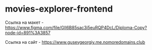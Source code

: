 # movies-explorer-frontend

Ссылка на макет - https://www.figma.com/file/GlI6B85sac3i5euRQP4DcL/Diploma-Copy?node-id=891%3A3857
 
Ссылка на сайт - https://www.gusevgeorgiy.me.nomoredomains.club